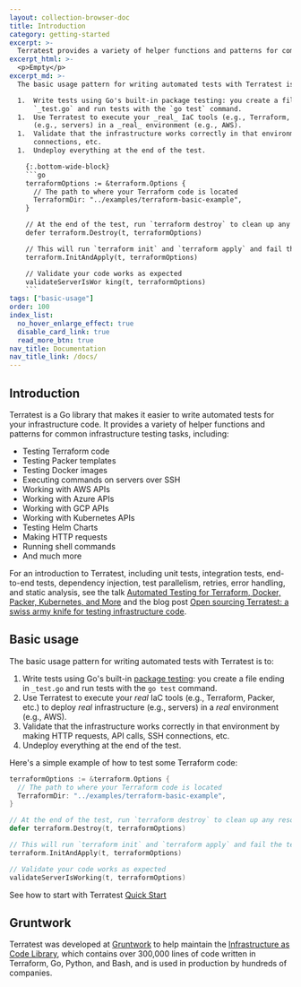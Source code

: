 ```yaml
---
layout: collection-browser-doc
title: Introduction
category: getting-started
excerpt: >-
  Terratest provides a variety of helper functions and patterns for common infrastructure testing tasks. Learn more about Terratest basic usage.
excerpt_html: >-
  <p>Empty</p>
excerpt_md: >-
  The basic usage pattern for writing automated tests with Terratest is to:

  1.  Write tests using Go's built-in package testing: you create a file ending in
      `_test.go` and run tests with the `go test` command.
  1.  Use Terratest to execute your _real_ IaC tools (e.g., Terraform, Packer, etc.) to deploy _real_ infrastructure
      (e.g., servers) in a _real_ environment (e.g., AWS).
  1.  Validate that the infrastructure works correctly in that environment by making HTTP requests, API calls, SSH
      connections, etc.
  1.  Undeploy everything at the end of the test.

    {:.bottom-wide-block}
    ```go
    terraformOptions := &terraform.Options {
      // The path to where your Terraform code is located
      TerraformDir: "../examples/terraform-basic-example",
    }

    // At the end of the test, run `terraform destroy` to clean up any resources that were created
    defer terraform.Destroy(t, terraformOptions)

    // This will run `terraform init` and `terraform apply` and fail the test if there are any errors
    terraform.InitAndApply(t, terraformOptions)

    // Validate your code works as expected
    validateServerIsWor king(t, terraformOptions)
    ```
tags: ["basic-usage"]
order: 100
index_list:
  no_hover_enlarge_effect: true
  disable_card_link: true
  read_more_btn: true
nav_title: Documentation
nav_title_link: /docs/
---
```


## Introduction

Terratest is a Go library that makes it easier to write automated tests for your infrastructure code. It provides a
variety of helper functions and patterns for common infrastructure testing tasks, including:

- Testing Terraform code
- Testing Packer templates
- Testing Docker images
- Executing commands on servers over SSH
- Working with AWS APIs
- Working with Azure APIs
- Working with GCP APIs
- Working with Kubernetes APIs
- Testing Helm Charts
- Making HTTP requests
- Running shell commands
- And much more

For an introduction to Terratest, including unit tests, integration tests, end-to-end tests, dependency injection, test
parallelism, retries, error handling, and static analysis, see the talk [Automated Testing for Terraform, Docker,
Packer, Kubernetes, and More](https://www.infoq.com/presentations/automated-testing-terraform-docker-packer/) and the
blog post [Open sourcing Terratest: a swiss army knife for testing infrastructure
code](https://blog.gruntwork.io/open-sourcing-terratest-a-swiss-army-knife-for-testing-infrastructure-code-5d883336fcd5).


## Basic usage

The basic usage pattern for writing automated tests with Terratest is to:

1.  Write tests using Go's built-in [package testing](https://golang.org/pkg/testing/): you create a file ending in
    `_test.go` and run tests with the `go test` command.
1.  Use Terratest to execute your _real_ IaC tools (e.g., Terraform, Packer, etc.) to deploy _real_ infrastructure
    (e.g., servers) in a _real_ environment (e.g., AWS).
1.  Validate that the infrastructure works correctly in that environment by making HTTP requests, API calls, SSH
    connections, etc.
1.  Undeploy everything at the end of the test.

Here's a simple example of how to test some Terraform code:

```go
terraformOptions := &terraform.Options {
  // The path to where your Terraform code is located
  TerraformDir: "../examples/terraform-basic-example",
}

// At the end of the test, run `terraform destroy` to clean up any resources that were created
defer terraform.Destroy(t, terraformOptions)

// This will run `terraform init` and `terraform apply` and fail the test if there are any errors
terraform.InitAndApply(t, terraformOptions)

// Validate your code works as expected
validateServerIsWorking(t, terraformOptions)
```

<div class="cb-post-cta">
  <span class="title">See how to start with Terratest</span>
  <a class="btn btn-primary" href="{{site.baseurl}}/docs/getting-started/quick-start/">Quick Start</a>
</div>

## Gruntwork

Terratest was developed at [Gruntwork](https://gruntwork.io/) to help maintain the [Infrastructure as Code
Library](https://gruntwork.io/infrastructure-as-code-library/), which contains over 300,000 lines of code written
in Terraform, Go, Python, and Bash, and is used in production by hundreds of companies.
